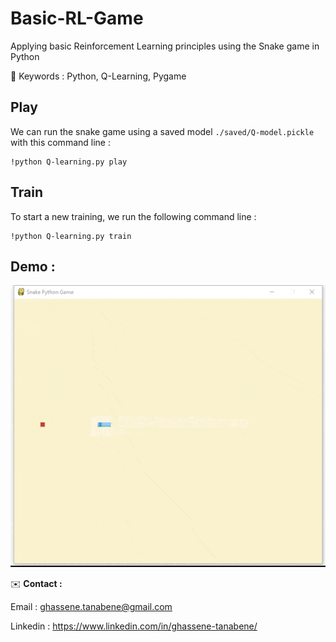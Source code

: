 # Basic-RL-Game
Applying basic Reinforcement Learning principles using the Snake game in Python

📍 Keywords : Python, Q-Learning, Pygame


## Play
We can run the snake game using a saved model ```./saved/Q-model.pickle``` with this command line :

```shell
!python Q-learning.py play
```

## Train 

To start a new training, we run the following command line : 

```shell
!python Q-learning.py train
```

## Demo :  
<img src="./Images/demo.gif">


✉️ **Contact :**

Email : ghassene.tanabene@gmail.com

Linkedin : https://www.linkedin.com/in/ghassene-tanabene/
